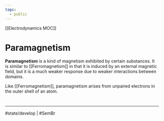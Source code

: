 ```yaml
---
tags:
  - public
---
```

[[Electrodynamics MOC]]
# Paramagnetism
**Paramagnetism** is a kind of magnetism exhibited by certain substances.
It is similar to [[Ferromagnetism]] in that it is induced by an external magnetic field,
but it is a much weaker response due to weaker interactions between domains.

Like [[Ferromagnetism]], paramagnetism arises from unpaired electrons in the outer shell of an atom.

#
---
#state/develop | #SemBr
